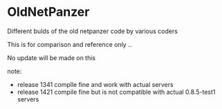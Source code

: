 OldNetPanzer
============

Different bulds of the old netpanzer code by various coders

This is for comparison and reference only .. 

No update will be made on this



note:   
   <ul>
        <li>release 1341 compîle fine and work with actual servers
        <li>release 1421 compile fine but is not compatible with actual 0.8.5-test1 servers
   </ul>
